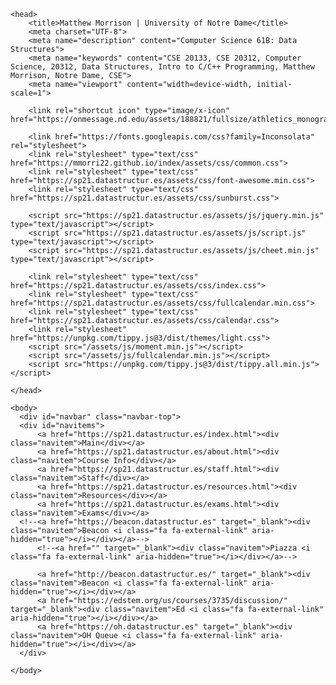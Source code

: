 <html>
	<link rel="shortcut icon" type="image/x-icon" href="https://onmessage.nd.edu/assets/188821/fullsize/athletics_monogram1.jpg">
	
	<head>
		<title>Matthew Morrison | University of Notre Dame</title>
  		<meta charset="UTF-8">
  		<meta name="description" content="Computer Science 61B: Data Structures">
  		<meta name="keywords" content="CSE 20133, CSE 20312, Computer Science, 20312, Data Structures, Intro to C/C++ Programming, Matthew Morrison, Notre Dame, CSE">
  		<meta name="viewport" content="width=device-width, initial-scale=1">

  		<link rel="shortcut icon" type="image/x-icon" href="https://onmessage.nd.edu/assets/188821/fullsize/athletics_monogram1.jpg">

 		<link href="https://fonts.googleapis.com/css?family=Inconsolata" rel="stylesheet">
  		<link rel="stylesheet" type="text/css" href="https://mmorri22.github.io/index/assets/css/common.css">
  		<link rel="stylesheet" type="text/css" href="https://sp21.datastructur.es/assets/css/font-awesome.min.css">
  		<link rel="stylesheet" type="text/css" href="https://sp21.datastructur.es/assets/css/sunburst.css">

  		<script src="https://sp21.datastructur.es/assets/js/jquery.min.js" type="text/javascript"></script>
  		<script src="https://sp21.datastructur.es/assets/js/script.js" type="text/javascript"></script>
  		<script src="https://sp21.datastructur.es/assets/js/cheet.min.js" type="text/javascript"></script>
  
        <link rel="stylesheet" type="text/css" href="https://sp21.datastructur.es/assets/css/index.css">
        <link rel="stylesheet" type="text/css" href="https://sp21.datastructur.es/assets/css/fullcalendar.min.css">
        <link rel="stylesheet" type="text/css" href="https://sp21.datastructur.es/assets/css/calendar.css">
        <link rel="stylesheet" href="https://unpkg.com/tippy.js@3/dist/themes/light.css">
        <script src="/assets/js/moment.min.js"></script>
        <script src="/assets/js/fullcalendar.min.js"></script>
        <script src="https://unpkg.com/tippy.js@3/dist/tippy.all.min.js"></script>

	</head>
    
    <body>
      <div id="navbar" class="navbar-top">
      <div id="navitems">
          <a href="https://sp21.datastructur.es/index.html"><div class="navitem">Main</div></a>
          <a href="https://sp21.datastructur.es/about.html"><div class="navitem">Course Info</div></a>
          <a href="https://sp21.datastructur.es/staff.html"><div class="navitem">Staff</div></a>
          <a href="https://sp21.datastructur.es/resources.html"><div class="navitem">Resources</div></a>
          <a href="https://sp21.datastructur.es/exams.html"><div class="navitem">Exams</div></a>
      <!--<a href="https://beacon.datastructur.es" target="_blank"><div class="navitem">Beacon <i class="fa fa-external-link" aria-hidden="true"></i></div></a>-->
          <!--<a href="" target="_blank"><div class="navitem">Piazza <i class="fa fa-external-link" aria-hidden="true"></i></div></a>-->

          <a href="http://beacon.datastructur.es/" target="_blank"><div class="navitem">Beacon <i class="fa fa-external-link" aria-hidden="true"></i></div></a>
          <a href="https://edstem.org/us/courses/3735/discussion/" target="_blank"><div class="navitem">Ed <i class="fa fa-external-link" aria-hidden="true"></i></div></a>
          <a href="https://oh.datastructur.es" target="_blank"><div class="navitem">OH Queue <i class="fa fa-external-link" aria-hidden="true"></i></div></a>
      </div>
  </div>


    </body>
    
</html>